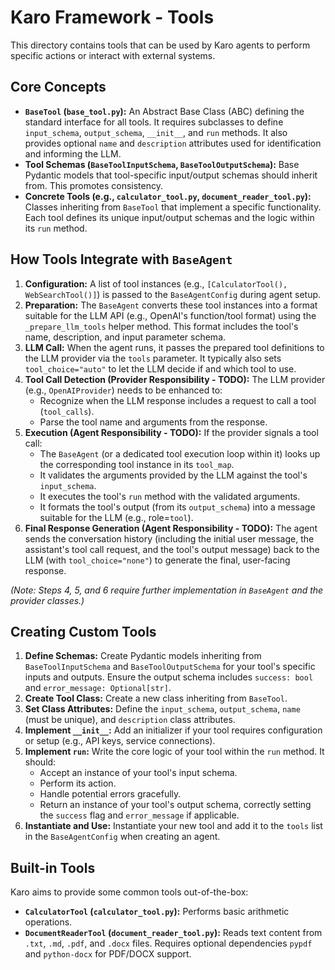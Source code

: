 # Karo Framework - Tools

This directory contains tools that can be used by Karo agents to perform specific actions or interact with external systems.

## Core Concepts

*   **`BaseTool` (`base_tool.py`):** An Abstract Base Class (ABC) defining the standard interface for all tools. It requires subclasses to define `input_schema`, `output_schema`, `__init__`, and `run` methods. It also provides optional `name` and `description` attributes used for identification and informing the LLM.
*   **Tool Schemas (`BaseToolInputSchema`, `BaseToolOutputSchema`):** Base Pydantic models that tool-specific input/output schemas should inherit from. This promotes consistency.
*   **Concrete Tools (e.g., `calculator_tool.py`, `document_reader_tool.py`):** Classes inheriting from `BaseTool` that implement a specific functionality. Each tool defines its unique input/output schemas and the logic within its `run` method.

## How Tools Integrate with `BaseAgent`

1.  **Configuration:** A list of tool instances (e.g., `[CalculatorTool(), WebSearchTool()]`) is passed to the `BaseAgentConfig` during agent setup.
2.  **Preparation:** The `BaseAgent` converts these tool instances into a format suitable for the LLM API (e.g., OpenAI's function/tool format) using the `_prepare_llm_tools` helper method. This format includes the tool's name, description, and input parameter schema.
3.  **LLM Call:** When the agent runs, it passes the prepared tool definitions to the LLM provider via the `tools` parameter. It typically also sets `tool_choice="auto"` to let the LLM decide if and which tool to use.
4.  **Tool Call Detection (Provider Responsibility - TODO):** The LLM provider (e.g., `OpenAIProvider`) needs to be enhanced to:
    *   Recognize when the LLM response includes a request to call a tool (`tool_calls`).
    *   Parse the tool name and arguments from the response.
5.  **Execution (Agent Responsibility - TODO):** If the provider signals a tool call:
    *   The `BaseAgent` (or a dedicated tool execution loop within it) looks up the corresponding tool instance in its `tool_map`.
    *   It validates the arguments provided by the LLM against the tool's `input_schema`.
    *   It executes the tool's `run` method with the validated arguments.
    *   It formats the tool's output (from its `output_schema`) into a message suitable for the LLM (e.g., role=`tool`).
6.  **Final Response Generation (Agent Responsibility - TODO):** The agent sends the conversation history (including the initial user message, the assistant's tool call request, and the tool's output message) back to the LLM (with `tool_choice="none"`) to generate the final, user-facing response.

*(Note: Steps 4, 5, and 6 require further implementation in `BaseAgent` and the provider classes.)*

## Creating Custom Tools

1.  **Define Schemas:** Create Pydantic models inheriting from `BaseToolInputSchema` and `BaseToolOutputSchema` for your tool's specific inputs and outputs. Ensure the output schema includes `success: bool` and `error_message: Optional[str]`.
2.  **Create Tool Class:** Create a new class inheriting from `BaseTool`.
3.  **Set Class Attributes:** Define the `input_schema`, `output_schema`, `name` (must be unique), and `description` class attributes.
4.  **Implement `__init__`:** Add an initializer if your tool requires configuration or setup (e.g., API keys, service connections).
5.  **Implement `run`:** Write the core logic of your tool within the `run` method. It should:
    *   Accept an instance of your tool's input schema.
    *   Perform its action.
    *   Handle potential errors gracefully.
    *   Return an instance of your tool's output schema, correctly setting the `success` flag and `error_message` if applicable.
6.  **Instantiate and Use:** Instantiate your new tool and add it to the `tools` list in the `BaseAgentConfig` when creating an agent.

## Built-in Tools

Karo aims to provide some common tools out-of-the-box:

*   **`CalculatorTool` (`calculator_tool.py`):** Performs basic arithmetic operations.
*   **`DocumentReaderTool` (`document_reader_tool.py`):** Reads text content from `.txt`, `.md`, `.pdf`, and `.docx` files. Requires optional dependencies `pypdf` and `python-docx` for PDF/DOCX support.